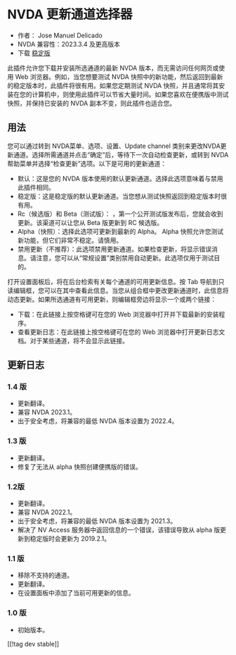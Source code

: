 # NVDA 更新通道选择器 #

* 作者： Jose Manuel Delicado
* NVDA 兼容性：2023.3.4 及更高版本
* 下载 [稳定版][1]

此插件允许您下载并安装所选通道的最新 NVDA 版本，而无需访问任何网页或使用 Web 浏览器。例如，当您想要测试 NVDA
快照中的新功能，然后返回到最新的稳定版本时，此插件将很有用。如果您定期测试 NVDA
快照，并且通常将其安装在您的计算机中，则使用此插件可以节省大量时间。如果您喜欢在便携版中测试快照，并保持已安装的 NVDA 副本不变，则此插件也适合您。

## 用法

您可以通过转到 NVDA菜单、选项、设置、Update channel
类别来更改NVDA更新通道。选择所需通道并点击“确定”后，等待下一次自动检查更新，或转到 NVDA
帮助菜单并选择“检查更新”选项。以下是可用的更新通道：

* 默认：这是您的 NVDA 版本使用的默认更新通道。选择此选项意味着与禁用此插件相同。
* 稳定版：这是稳定版的默认更新通道。当您想从测试快照返回到稳定版本时很有用。
* Rc（候选版）和 Beta（测试版）： ，第一个公开测试版发布后，您就会收到更新。该渠道可以让您从 Beta 版更新到 RC 候选版。
* Alpha（快照）：选择此选项可更新到最新的 Alpha。 Alpha 快照允许您测试新功能，但它们非常不稳定。请慎用。
* 禁用更新（不推荐）：此选项禁用更新通道。如果检查更新，将显示错误消息。请注意，您可以从“常规设置”类别禁用自动更新。此选项仅用于测试目的。

打开设置面板后，将在后台检索有关每个通道的可用更新信息。按 Tab
导航到只读编辑框，您可以在其中查看此信息。当您从组合框中更改更新通道时，此信息将动态更新。如果所选通道有可用更新，则编辑框旁边将显示一个或两个链接：

* 下载：在此链接上按空格键可在您的 Web 浏览器中打开并下载最新的安装程序。
* 查看更新日志：在此链接上按空格键可在您的 Web 浏览器中打开更新日志文档。对于某些通道，将不会显示此链接。

## 更新日志

### 1.4 版

* 更新翻译。
* 兼容 NVDA 2023.1。
* 出于安全考虑，将兼容的最低 NVDA 版本设置为 2022.4。

### 1.3 版

* 更新翻译。
* 修复了无法从 alpha 快照创建便携版的错误。

### 1.2版

* 更新翻译。
* 兼容 NVDA 2022.1。
* 出于安全考虑，将兼容的最低 NVDA 版本设置为 2021.3。
* 解决了 NV Access 服务器中返回信息的一个错误，该错误导致从 alpha 版更新到稳定版时会更新为 2019.2.1。

### 1.1 版

* 移除不支持的通道。
* 更新翻译。
* 在设置面板中添加了当前可用更新的信息。

### 1.0 版

* 初始版本。

[[!tag dev stable]]

[1]: https://www.nvaccess.org/addonStore/legacy?file=updateChannel
